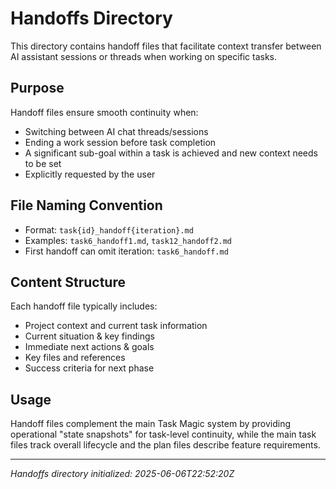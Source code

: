 # Handoffs Directory

This directory contains handoff files that facilitate context transfer between AI assistant sessions or threads when working on specific tasks.

## Purpose

Handoff files ensure smooth continuity when:

- Switching between AI chat threads/sessions
- Ending a work session before task completion
- A significant sub-goal within a task is achieved and new context needs to be set
- Explicitly requested by the user

## File Naming Convention

- Format: `task{id}_handoff{iteration}.md`
- Examples: `task6_handoff1.md`, `task12_handoff2.md`
- First handoff can omit iteration: `task6_handoff.md`

## Content Structure

Each handoff file typically includes:

- Project context and current task information
- Current situation & key findings
- Immediate next actions & goals
- Key files and references
- Success criteria for next phase

## Usage

Handoff files complement the main Task Magic system by providing operational "state snapshots" for task-level continuity, while the main task files track overall lifecycle and the plan files describe feature requirements.

---

_Handoffs directory initialized: 2025-06-06T22:52:20Z_
